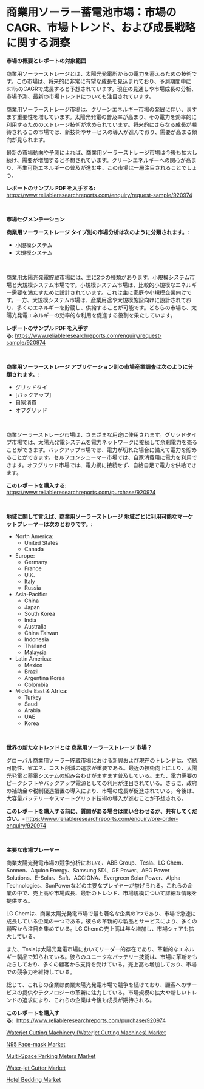 <p><h1>商業用ソーラー蓄電池市場：市場のCAGR、市場トレンド、および成長戦略に関する洞察</h1></p><p><strong>市場の概要とレポートの対象範囲</strong></p>
<p><p>商業用ソーラーストレージとは、太陽光発電所からの電力を蓄えるための技術です。この市場は、将来的に非常に有望な成長を見込まれており、予測期間中に6.1％のCAGRで成長すると予想されています。現在の見通しや市場成長の分析、市場予測、最新の市場トレンドについても注目されています。</p><p>商業用ソーラーストレージ市場は、クリーンエネルギー市場の発展に伴い、ますます重要性を増しています。太陽光発電の普及率が高まり、その電力を効率的に利用するためのストレージ技術が求められています。将来的にさらなる成長が期待されるこの市場では、新技術やサービスの導入が進んでおり、需要が高まる傾向が見られます。</p><p>最新の市場動向や予測によれば、商業用ソーラーストレージ市場は今後も拡大し続け、需要が増加すると予想されています。クリーンエネルギーへの関心が高まり、再生可能エネルギーの普及が進む中、この市場は一層注目されることでしょう。</p></p>
<p><strong>レポートのサンプル PDF を入手する:</strong> <a href="https://www.reliableresearchreports.com/enquiry/request-sample/920974">https://www.reliableresearchreports.com/enquiry/request-sample/920974</a></p>
<p>&nbsp;</p>
<p><strong>市場セグメンテーション</strong></p>
<p><strong>商業用ソーラーストレージ タイプ別の市場分析は次のように分類されます。:</strong></p>
<p><ul><li>小規模システム</li><li>大規模システム</li></ul></p>
<p>&nbsp;</p>
<p><p>商業用太陽光発電貯蔵市場には、主に2つの種類があります。小規模システム市場と大規模システム市場です。小規模システム市場は、比較的小規模なエネルギー需要を満たすために設計されています。これは主に家庭や小規模企業向けです。一方、大規模システム市場は、産業用途や大規模施設向けに設計されており、多くのエネルギーを貯蔵し、供給することが可能です。どちらの市場も、太陽光発電エネルギーの効率的な利用を促進する役割を果たしています。</p></p>
<p><strong>レポートのサンプル PDF を入手する:</strong>&nbsp;<a href="https://www.reliableresearchreports.com/enquiry/request-sample/920974">https://www.reliableresearchreports.com/enquiry/request-sample/920974</a></p>
<p>&nbsp;</p>
<p><strong> 商業用ソーラーストレージ アプリケーション別の市場産業調査は次のように分類されます。:</strong></p>
<p><ul><li>グリッドタイ</li><li>[バックアップ]</li><li>自家消費</li><li>オフグリッド</li></ul></p>
<p>&nbsp;</p>
<p><p>商業ソーラーストレージ市場は、さまざまな用途に使用されます。グリッドタイプ市場では、太陽光発電システムを電力ネットワークに接続して余剰電力を売ることができます。バックアップ市場では、電力が切れた場合に備えて電力を貯めることができます。セルフコンシューマー市場では、自家消費用に電力を利用できます。オフグリッド市場では、電力網に接続せず、自給自足で電力を供給できます。</p></p>
<p><strong>このレポートを購入する:</strong>&nbsp; <a href="https://www.reliableresearchreports.com/purchase/920974">https://www.reliableresearchreports.com/purchase/920974</a></p>
<p>&nbsp;</p>
<p><strong>地域に関して言えば、商業用ソーラーストレージ 地域ごとに利用可能なマーケットプレーヤーは次のとおりです。:</strong></p>
<p><ul>
    <li>
        North America:
        <ul>
            <li>United States</li>
            <li>Canada</li>
        </ul>
    </li>
    <li>
        Europe:
        <ul>
            <li>Germany</li>
            <li>France</li>
            <li>U.K.</li>
            <li>Italy</li>
            <li>Russia</li>
        </ul>
    </li>
    <li>
        Asia-Pacific:
        <ul>
            <li>China</li>
            <li>Japan</li>
            <li>South Korea</li>
            <li>India</li>
            <li>Australia</li>
            <li>China Taiwan</li>
            <li>Indonesia</li>
            <li>Thailand</li>
            <li>Malaysia</li>
        </ul>
    </li>
    <li>
        Latin America:
        <ul>
            <li>Mexico</li>
            <li>Brazil</li>
            <li>Argentina Korea</li>
            <li>Colombia</li>
        </ul>
    </li>
    <li>
        Middle East & Africa:
        <ul>
            <li>Turkey</li>
            <li>Saudi</li>
            <li>Arabia</li>
            <li>UAE</li>
            <li>Korea</li>
        </ul>
    </li>
    </ul></p>
<p>&nbsp;</p>
<p><strong>世界の新たなトレンドとは 商業用ソーラーストレージ 市場？</strong></p>
<p><p>グローバル商業用ソーラー貯蔵市場における新興および現在のトレンドは、持続可能性、省エネ、コスト削減の追求が重要である。最近の技術向上により、太陽光発電と蓄電システムの組み合わせがますます普及している。また、電力需要のピークシフトやバックアップ電源としての利用が注目されている。さらに、政府の補助金や税制優遇措置の導入により、市場の成長が促進されている。今後は、大容量バッテリーやスマートグリッド技術の導入が進むことが予想される。</p></p>
<p><strong>このレポートを購入する前に、質問がある場合は問い合わせるか、共有してください。</strong>- <a href="https://www.reliableresearchreports.com/enquiry/pre-order-enquiry/920974">https://www.reliableresearchreports.com/enquiry/pre-order-enquiry/920974</a></p>
<p>&nbsp;</p>
<p><strong>主要な市場プレーヤー</strong></p>
<p><p>商業太陽光発電市場の競争分析において、ABB Group、Tesla、LG Chem、Sonnen、Aquion Energy、Samsung SDI、GE Power、AEG Power Solutions、E-Solar、Saft、ACCIONA、Evergreen Solar Power、Alpha Technologies、SunPowerなどの主要なプレイヤーが挙げられる。これらの企業の中で、売上高や市場成長、最新のトレンド、市場規模について詳細な情報を提供する。</p><p>LG Chemは、商業太陽光発電市場で最も著名な企業の1つであり、市場で急速に成長している企業の一つである。彼らの革新的な製品とサービスにより、多くの顧客から注目を集めている。LG Chemの売上高は年々増加し、市場シェアも拡大している。</p><p>また、Teslaは太陽光発電市場においてリーダー的存在であり、革新的なエネルギー製品で知られている。彼らのユニークなバッテリー技術は、市場に革新をもたらしており、多くの顧客から支持を受けている。売上高も増加しており、市場での競争力を維持している。</p><p>総じて、これらの企業は商業太陽光発電市場で競争を続けており、顧客へのサービスの提供やテクノロジーの革新に注力している。市場規模の拡大や新しいトレンドの追求により、これらの企業は今後も成長が期待される。</p></p>
<p><strong>このレポートを購入する:</strong>&nbsp;&nbsp;<a href="https://www.reliableresearchreports.com/purchase/920974">https://www.reliableresearchreports.com/purchase/920974</a></p>
<p><p><a href="https://github.com/bobicer/Market-Research-Report-List-2/blob/main/waterjet-cutting-machinery-waterjet-cutting-machines-market.md">Waterjet Cutting Machinery (Waterjet Cutting Machines) Market</a></p><p><a href="https://issuu.com/reportprime-2/docs/n95-face-mask-market-size-2030.pptx">N95 Face-mask Market</a></p><p><a href="https://github.com/seekum/Market-Research-Report-List-1/blob/main/multi-space-parking-meters-market.md">Multi-Space Parking Meters Market</a></p><p><a href="https://github.com/timeliteaut/Market-Research-Report-List-1/blob/main/water-jet-cutter-market.md">Water-jet Cutter Market</a></p><p><a href="https://github.com/globismark/Market-Research-Report-List-2/blob/main/hotel-bedding-market.md">Hotel Bedding Market</a></p></p>